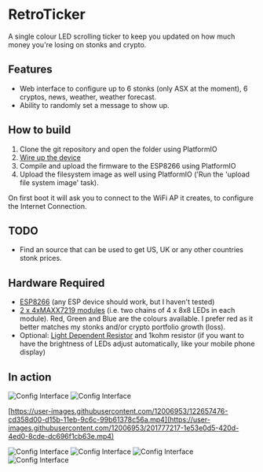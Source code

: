 # RetroTicker
 A single colour LED scrolling ticker to keep you updated on how much money you're losing on stonks and crypto.
 
## Features

* Web interface to configure up to 6 stonks (only ASX at the moment), 6 cryptos, news, weather, weather forecast.
* Ability to randomly set a message to show up.

## How to build

1) Clone the git repository and open the folder using PlatformIO
2) [Wire up the device](design)
3) Compile and upload the firmware to the ESP8266 using PlatformIO
4) Upload the filesystem image as well using PlatformIO ('Run the 'upload file system image' task).

On first boot it will ask you to connect to the WiFi AP it creates, to configure the Internet Connection.

## TODO

* Find an source that can be used to get US, UK or any other countries stonk prices.

## Hardware Required

* [ESP8266](https://www.aliexpress.com/item/32651747570.html) (any ESP device should work, but I haven't tested)
* [2 x 4xMAXX7219 modules](https://www.aliexpress.com/item/4001131640516.html) (i.e. two chains of 4 x 8x8 LEDs in each module). Red, Green and Blue are the colours available. I prefer red as it better matches my stonks and/or crypto portfolio growth (loss).
* Optional: [Light Dependent Resistor](https://www.aliexpress.com/item/32760631393.html) and 1kohm resistor (if you want to have the brightness of LEDs adjust automatically, like your mobile phone display)

## In action
![Config Interface](media/front_1.jpg)
![Config Interface](media/front_2.jpg)

[https://user-images.githubusercontent.com/12006953/122657476-cd358d00-d15b-11eb-9c6c-99b61378c56a.mp4](https://user-images.githubusercontent.com/12006953/201777217-1e53e0d5-420d-4ed0-8cde-dc696f1cb63e.mp4)

![Config Interface](media/config_1.jpg)
![Config Interface](media/config_2.jpg)
![Config Interface](media/config_3.jpg)
![Config Interface](media/config_5.jpg)


